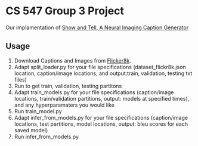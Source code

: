 # CS 547 Group 3 Project

Our implamentation of  [Show and Tell, A Neural Imaging Caption Generator](https://arxiv.org/abs/1411.4555)




## Usage

1. Download Captions and Images from [Flicker8k](https://www.kaggle.com/kunalgupta2616/flickr-8k-images-with-captions). 
2. Adapt split_loader.py for your file specifications (dataset_flickr8k.json location, caption/image locations, and output:train, validation, testing txt files)
3. Run to get  train, validation, testing partitons 
4. Adapt train_models.py for your file specifications (caption/image locations, train/validation partitions, output: models at specified times), and any hyperparamaters you would like
5. Run train_model.py
5. Adapt infer_from_models.py for your file specifications (caption/image locations, test partitions, model locations, output: bleu scores for each saved model) 
6. Run infer_from_models.py
